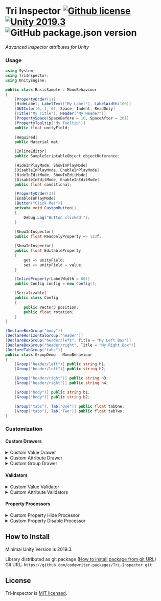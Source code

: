 # Tri Inspector [![Github license](https://img.shields.io/github/license/codewriter-packages/Tri-Inspector.svg?style=flat-square)](#) [![Unity 2019.3](https://img.shields.io/badge/Unity-2019.3+-2296F3.svg?style=flat-square)](#) ![GitHub package.json version](https://img.shields.io/github/package-json/v/codewriter-packages/Tri-Inspector?style=flat-square)
_Advanced inspector attributes for Unity_

### Usage

```csharp
using System;
using TriInspector;
using UnityEngine;

public class BasicSample : MonoBehaviour
{
    [PropertyOrder(1)]
    [HideLabel, LabelText("My Label"), LabelWidth(100)]
    [GUIColor(0, 1, 0), Space, Indent, ReadOnly]
    [Title("My Title"), Header("My Header")]
    [PropertySpace(SpaceBefore = 10, SpaceAfter = 20)]
    [PropertyTooltip("My Tooltip")]
    public float unityField;
    
    [Required]
    public Material mat;

    [InlineEditor]
    public SampleScriptableObject objectReference;

    [HideInPlayMode, ShowInPlayMode]
    [DisableInPlayMode, EnableInPlayMode]
    [HideInEditMode, ShowInEditMode]
    [DisableInEditMode, EnableInEditMode]
    public float conditional;

    [PropertyOrder(3)]
    [EnableInPlayMode]
    [Button("Click Me!")]
    private void CustomButton()
    {
        Debug.Log("Button clicked!");
    }
    
    [ShowInInspector]
    public float ReadonlyProperty => 123f;

    [ShowInInspector]
    public float EditableProperty
    {
        get => unityField;
        set => unityField = value;
    }

    [InlineProperty(LabelWidth = 60)]
    public Config config = new Config();

    [Serializable]
    public class Config
    {
        public Vector3 position;
        public float rotation;
    }
}

[DeclareBoxGroup("body")]
[DeclareHorizontalGroup("header")]
[DeclareBoxGroup("header/left", Title = "My Left Box")]
[DeclareBoxGroup("header/right", Title = "My Right Box")]
[DeclareTabGroup("tabs")]
public class GroupDemo : MonoBehaviour
{
    [Group("header/left")] public string h1;
    [Group("header/left")] public string h2;

    [Group("header/right")] public string h3;
    [Group("header/right")] public string h4;

    [Group("body")] public string b1;
    [Group("body")] public string b2;

    [Group("tabs"), Tab("One")] public float tabOne;
    [Group("tabs"), Tab("Two")] public float tabTwo;
}
```

### Customization

#### Custom Drawers

<details>
  <summary>Custom Value Drawer</summary>

```csharp
using TriInspector;
using UnityEditor;
using UnityEngine;

[assembly: RegisterTriValueDrawer(typeof(BoolDrawer), TriDrawerOrder.Fallback)]

public class BoolDrawer : TriValueDrawer<bool>
{
    public override float GetHeight(float width, TriValue<bool> propertyValue, TriElement next)
    {
        return EditorGUIUtility.singleLineHeight;
    }

    public override void OnGUI(Rect position, TriValue<bool> propertyValue, TriElement next)
    {
        var value = propertyValue.Value;

        EditorGUI.BeginChangeCheck();

        value = EditorGUI.Toggle(position, propertyValue.Property.DisplayNameContent, value);

        if (EditorGUI.EndChangeCheck())
        {
            propertyValue.Value = value;
        }
    }
}
```
</details>

<details>
  <summary>Custom Attribute Drawer</summary>

```csharp
using TriInspector;
using UnityEditor;
using UnityEngine;

[assembly: RegisterTriAttributeDrawer(typeof(LabelWidthDrawer), TriDrawerOrder.Decorator)]

public class LabelWidthDrawer : TriAttributeDrawer<LabelWidthAttribute>
{
    public override void OnGUI(Rect position, TriProperty property, TriElement next)
    {
        var oldLabelWidth = EditorGUIUtility.labelWidth;

        EditorGUIUtility.labelWidth = Attribute.Width;
        next.OnGUI(position);
        EditorGUIUtility.labelWidth = oldLabelWidth;
    }
}
```
</details>

<details>
  <summary>Custom Group Drawer</summary>

```csharp
using TriInspector;
using TriInspector.Elements;

[assembly: RegisterTriGroupDrawer(typeof(TriBoxGroupDrawer))]

public class TriBoxGroupDrawer : TriGroupDrawer<DeclareBoxGroupAttribute>
{
    public override TriPropertyCollectionBaseElement CreateElement(DeclareBoxGroupAttribute attribute)
    {
        // ...
    }
}
```
</details>

#### Validators

<details>
  <summary>Custom Value Validator</summary>

```csharp
using TriInspector;

[assembly: RegisterTriValueValidator(typeof(MissingReferenceValidator<>))]

public class MissingReferenceValidator<T> : TriValueValidator<T>
    where T : UnityEngine.Object
{
    public override TriValidationResult Validate(TriValue<T> propertyValue)
    {
        // ...
    }
}
```
</details>

<details>
  <summary>Custom Attribute Validators</summary>

```csharp
using TriInspector;

[assembly: RegisterTriAttributeValidator(typeof(RequiredValidator), ApplyOnArrayElement = true)]

public class RequiredValidator : TriAttributeValidator<RequiredAttribute>
{
    public override TriValidationResult Validate(TriProperty property)
    {
        // ...
    }
}
```
</details>

#### Property Processors

<details>
  <summary>Custom Property Hide Processor</summary>

```csharp
using TriInspector;
using UnityEngine;

[assembly: RegisterTriPropertyHideProcessor(typeof(HideInPlayModeProcessor))]

public class HideInPlayModeProcessor : TriPropertyHideProcessor<HideInPlayModeAttribute>
{
    public override bool IsHidden(TriProperty property)
    {
        return Application.isPlaying;
    }
}
```
</details>

<details>
  <summary>Custom Property Disable Processor</summary>

```csharp
using TriInspector;
using UnityEngine;

[assembly: RegisterTriPropertyDisableProcessor(typeof(DisableInPlayModeProcessor))]

public class DisableInPlayModeProcessor : TriPropertyDisableProcessor<DisableInPlayModeAttribute>
{
    public override bool IsDisabled(TriProperty property)
    {
        return Application.isPlaying;
    }
}
```
</details>

## How to Install
Minimal Unity Version is 2019.3.

Library distributed as git package ([How to install package from git URL](https://docs.unity3d.com/Manual/upm-ui-giturl.html))
<br>Git URL: `https://github.com/codewriter-packages/Tri-Inspector.git`

## License

Tri-Inspector is [MIT licensed](./LICENSE.md).